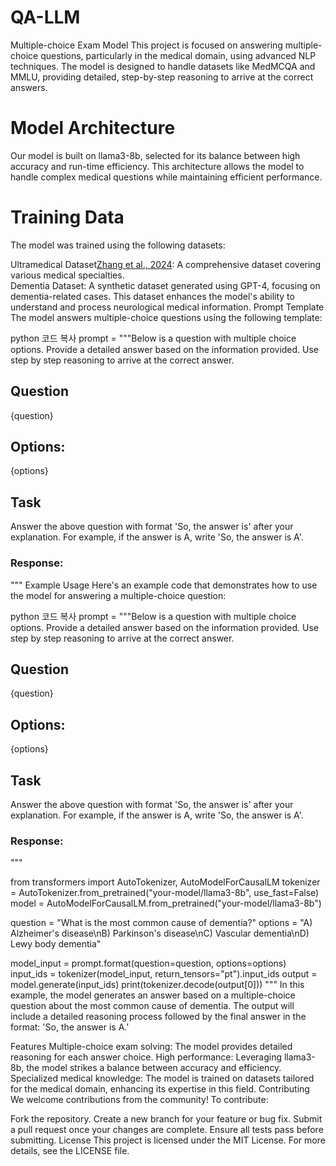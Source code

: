 # QA-LLM
Multiple-choice Exam Model
This project is focused on answering multiple-choice questions, particularly in the medical domain, using advanced NLP techniques. The model is designed to handle datasets like MedMCQA and MMLU, providing detailed, step-by-step reasoning to arrive at the correct answers.

# Model Architecture
Our model is built on llama3-8b, selected for its balance between high accuracy and run-time efficiency. This architecture allows the model to handle complex medical questions while maintaining efficient performance.

# Training Data
The model was trained using the following datasets:

Ultramedical Dataset[Zhang et al., 2024](https://github.com/TsinghuaC3I/UltraMedical): A comprehensive dataset covering various medical specialties.\
Dementia Dataset: A synthetic dataset generated using GPT-4, focusing on dementia-related cases. This dataset enhances the model's ability to understand and process neurological medical information.
Prompt Template
The model answers multiple-choice questions using the following template:

python
코드 복사
prompt = """Below is a question with multiple choice options. Provide a detailed answer based on the information provided. Use step by step reasoning to arrive at the correct answer.

## Question
{question}

## Options:
{options}

## Task
Answer the above question with format 'So, the answer is' after your explanation. For example, if the answer is A, write 'So, the answer is A'.

### Response:
"""
Example Usage
Here's an example code that demonstrates how to use the model for answering a multiple-choice question:

python
코드 복사
prompt = """Below is a question with multiple choice options. Provide a detailed answer based on the information provided. Use step by step reasoning to arrive at the correct answer.

## Question
{question}

## Options:
{options}

## Task
Answer the above question with format 'So, the answer is' after your explanation. For example, if the answer is A, write 'So, the answer is A'.

### Response:
"""

from transformers import AutoTokenizer, AutoModelForCausalLM
tokenizer = AutoTokenizer.from_pretrained("your-model/llama3-8b", use_fast=False)
model = AutoModelForCausalLM.from_pretrained("your-model/llama3-8b")

question = "What is the most common cause of dementia?"
options = "A) Alzheimer's disease\nB) Parkinson's disease\nC) Vascular dementia\nD) Lewy body dementia"

model_input = prompt.format(question=question, options=options)
input_ids = tokenizer(model_input, return_tensors="pt").input_ids
output = model.generate(input_ids)
print(tokenizer.decode(output[0]))
"""
In this example, the model generates an answer based on a multiple-choice question about the most common cause of dementia. The output will include a detailed reasoning process followed by the final answer in the format: 'So, the answer is A.'

Features
Multiple-choice exam solving: The model provides detailed reasoning for each answer choice.
High performance: Leveraging llama3-8b, the model strikes a balance between accuracy and efficiency.
Specialized medical knowledge: The model is trained on datasets tailored for the medical domain, enhancing its expertise in this field.
Contributing
We welcome contributions from the community! To contribute:

Fork the repository.
Create a new branch for your feature or bug fix.
Submit a pull request once your changes are complete.
Ensure all tests pass before submitting.
License
This project is licensed under the MIT License. For more details, see the LICENSE file.
